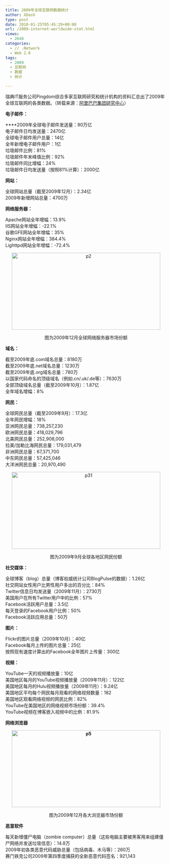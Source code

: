 ```yaml
---
title: 2009年全球互联网数据统计
author: XDash
type: post
date: 2010-01-25T05:45:29+00:00
url: /2009-internet-worldwide-stat.html
views:
  - 2648
categories:
  - // .Network
  - Web 2.0
tags:
  - 2009
  - 互联网
  - 数据
  - 统计

---
```

瑞典IT服务公司Pingdom综合多家互联网研究和统计机构的资料汇总出了2009年全球互联网的各类数据。（转载来源：<a href="http://www.aliresearch.com/data/3660/" target="_blank">阿里巴巴集团研究中心</a>）

**电子邮件：**

****2009年全球电子邮件发送量：90万亿  
电子邮件日均发送量：2470亿  
全球电子邮件用户总量：14亿  
全年新增电子邮件用户：1亿  
垃圾邮件比例：81%  
垃圾邮件年末峰值比例：92%  
垃圾邮件同比增幅：24%  
垃圾邮件日均发送量（按照81%计算）：2000亿

**网站：**

全球网站总量（截至2009年12月）：2.34亿  
2009年新增网站总量：4700万

**网络服务器：**

Apache网站全年增幅：13.9%  
IIS网站全年增幅：-22.1%  
谷歌GFE网站全年增幅：35%  
Nginx网站全年增幅：384.4%  
Lighttpd网站全年增幅：-72.4%

<!--more-->

<p style="text-align: center;">
  <a href="http://www.fanbing.net/wp-content/uploads/2010/01/p2.jpg"><img loading="lazy" decoding="async" class="alignnone size-full wp-image-2570" title="p2" src="http://www.fanbing.net/wp-content/uploads/2010/01/p2.jpg" alt="p2" width="464" height="240" srcset="http://xdash.one/wp-content/uploads/2010/01/p2.jpg 580w, http://xdash.one/wp-content/uploads/2010/01/p2-300x155.jpg 300w" sizes="(max-width: 464px) 100vw, 464px" /></a>
</p>

<p style="text-align: center;">
  图为2009年12月全球网络服务器市场份额
</p>

**域名：**

截至2009年底.com域名总量：8180万  
截至2009年底.net域名总量：1230万  
截至2009年底.org域名总量：780万  
以国家代码命名的顶级域名（例如.cn/.uk/.de等）：7630万  
全部顶级域名总量（截至2009年10月）：1.87亿  
全年域名增幅：8%

**网民：**

全球网民总量（截至2009年9月）：17.3亿  
全年网民增幅：18%  
亚洲网民总量：738,257,230  
欧洲网民总量：418,029,796  
北美网民总量：252,908,000  
拉美/加勒比海网民总量：179,031,479  
非洲网民总量：67,371,700  
中东网民总量：57,425,046  
大洋洲网民总量：20,970,490

<p style="text-align: center;">
  <a href="http://www.fanbing.net/wp-content/uploads/2010/01/p31.jpg"><img loading="lazy" decoding="async" class="alignnone size-full wp-image-2573" title="p31" src="http://www.fanbing.net/wp-content/uploads/2010/01/p31.jpg" alt="p31" width="464" height="240" srcset="http://xdash.one/wp-content/uploads/2010/01/p31.jpg 580w, http://xdash.one/wp-content/uploads/2010/01/p31-300x155.jpg 300w" sizes="(max-width: 464px) 100vw, 464px" /></a>
</p>

<p style="text-align: center;">
  图为2009年9月全球各地区网民份额
</p>

**社交媒体：**

全球博客（blog）总量（博客权威统计公司BlogPulse的数据）：1.26亿  
社交网站女性用户比男性用户多出的百分比：84%  
Twitter信息日均发送量（2009年11月）：2730万  
美国用户在所有Twitter用户中的比例：57%  
Facebook活跃用户总量：3.5亿  
每天登录的Facebook用户比例：50%  
Facebook活跃应用总量：50万

**图片：**

Flickr的图片总量（2009年10月）：40亿  
Facebook每月上传的图片总量：25亿  
按照现有速度计算出的Facebook全年图片上传量：300亿

**视频：**

YouTube一天的视频播放量：10亿  
美国地区每月的YouTube视频播放量（2009年11月）：122亿  
美国地区每月的Hulu视频播放量（2009年11月）：9.24亿  
美国地区平均每个网民每月观看的网络视频数量：182  
美国地区观看网络视频的网民比例：82%  
YouTube在美国地区的网络视频市场份额：39.4%  
YouTube视频在博客嵌入视频中的比例：81.9%

**网络浏览器**

<p style="text-align: center;">
  <strong><a href="http://www.fanbing.net/wp-content/uploads/2010/01/p5.jpg"><img loading="lazy" decoding="async" class="alignnone size-full wp-image-2574" title="p5" src="http://www.fanbing.net/wp-content/uploads/2010/01/p5.jpg" alt="p5" width="464" height="240" srcset="http://xdash.one/wp-content/uploads/2010/01/p5.jpg 580w, http://xdash.one/wp-content/uploads/2010/01/p5-300x155.jpg 300w" sizes="(max-width: 464px) 100vw, 464px" /></a></strong>
</p>

<p style="text-align: center;">
  图为2009年12月各大浏览器市场份额
</p>

 **恶意软件**

每天新增僵尸电脑（zombie computer）总量（这些电脑主要被黑客用来组建僵尸网络并发送垃圾信息）：14.8万  
2009年初各类恶意代码威胁总量（包括病毒、木马等）：260万  
赛门铁克公司2009年第四季度捕获的全新恶意代码签名：921,143